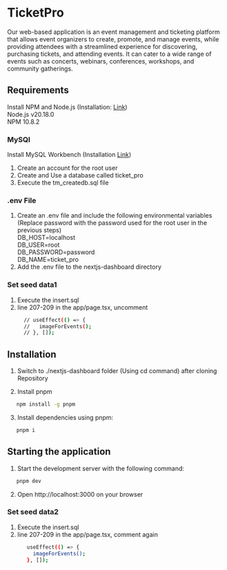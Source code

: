# TicketPro

Our web-based application is an event management and ticketing platform that allows event organizers to create, promote, and manage events, while providing attendees with a streamlined experience for discovering, purchasing tickets, and attending events. It can cater to a wide range of events such as concerts, webinars, conferences, workshops, and community gatherings. 


## Requirements
Install NPM and Node.js (Installation: [Link](https://docs.npmjs.com/downloading-and-installing-node-js-and-npm))<br />
Node.js v20.18.0<br />
NPM 10.8.2<br />
### MySQl
Install MySQL Workbench (Installation [Link](https://dev.mysql.com/downloads/workbench/))<br />
1. Create an account for the root user
2. Create and Use a database called ticket_pro
3. Execute the tm_createdb.sql file

### .env File
1. Create an .env file and include the following environmental variables (Replace password with the password used for the root user in the previous steps)<br />
DB_HOST=localhost<br />
DB_USER=root<br />
DB_PASSWORD=password<br />
DB_NAME=ticket_pro<br />
2. Add the .env file to the nextjs-dashboard directory

### Set seed data1
1. Execute the insert.sql
2. line 207-209 in the app/page.tsx, uncomment
   ```bash
     // useEffect(() => {
     //   imageForEvents();
     // }, []);
   ```

## Installation

1. Switch to ./nextjs-dashboard folder (Using cd command) after cloning Repository

2. Install pnpm
```bash
   npm install -g pnpm
   ```

3. Install dependencies using pnpm:
```bash
   pnpm i
   ```

## Starting the application
1. Start the development server with the following command:
```bash
   pnpm dev
   ```

2. Open http://localhost:3000 on your browser


### Set seed data2
1. Execute the insert.sql
2. line 207-209 in the app/page.tsx, comment again
   ```bash
      useEffect(() => {
        imageForEvents();
      }, []);
   ```
